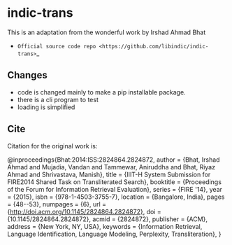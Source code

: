# indic-trans

This is an adaptation from the wonderful work by Irshad Ahmad Bhat
* `Official source code repo <https://github.com/libindic/indic-trans>`_

## Changes

- code is changed mainly to make a pip installable package.
- there is a cli program to test 
- loading is simplified

## Cite

Citation for the original work is:

@inproceedings{Bhat:2014:ISS:2824864.2824872,
 author = {Bhat, Irshad Ahmad and Mujadia, Vandan and Tammewar, Aniruddha and Bhat, Riyaz Ahmad and Shrivastava, Manish},
 title = {IIIT-H System Submission for FIRE2014 Shared Task on Transliterated Search},
 booktitle = {Proceedings of the Forum for Information Retrieval Evaluation},
 series = {FIRE '14},
 year = {2015},
 isbn = {978-1-4503-3755-7},
 location = {Bangalore, India},
 pages = {48--53},
 numpages = {6},
 url = {http://doi.acm.org/10.1145/2824864.2824872},
 doi = {10.1145/2824864.2824872},
 acmid = {2824872},
 publisher = {ACM},
 address = {New York, NY, USA},
 keywords = {Information Retrieval, Language Identification, Language Modeling, Perplexity, Transliteration},
}
